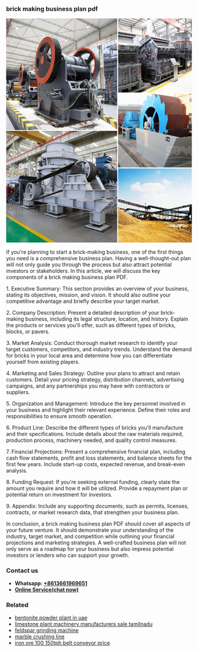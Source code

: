 <h3>brick making business plan pdf</h3><img src='1708309218.jpg' alt=''><p>If you're planning to start a brick-making business, one of the first things you need is a comprehensive business plan. Having a well-thought-out plan will not only guide you through the process but also attract potential investors or stakeholders. In this article, we will discuss the key components of a brick making business plan PDF.</p><p>1. Executive Summary: This section provides an overview of your business, stating its objectives, mission, and vision. It should also outline your competitive advantage and briefly describe your target market.</p><p>2. Company Description: Present a detailed description of your brick-making business, including its legal structure, location, and history. Explain the products or services you'll offer, such as different types of bricks, blocks, or pavers.</p><p>3. Market Analysis: Conduct thorough market research to identify your target customers, competitors, and industry trends. Understand the demand for bricks in your local area and determine how you can differentiate yourself from existing players.</p><p>4. Marketing and Sales Strategy: Outline your plans to attract and retain customers. Detail your pricing strategy, distribution channels, advertising campaigns, and any partnerships you may have with contractors or suppliers.</p><p>5. Organization and Management: Introduce the key personnel involved in your business and highlight their relevant experience. Define their roles and responsibilities to ensure smooth operation.</p><p>6. Product Line: Describe the different types of bricks you'll manufacture and their specifications. Include details about the raw materials required, production process, machinery needed, and quality control measures.</p><p>7. Financial Projections: Present a comprehensive financial plan, including cash flow statements, profit and loss statements, and balance sheets for the first few years. Include start-up costs, expected revenue, and break-even analysis.</p><p>8. Funding Request: If you're seeking external funding, clearly state the amount you require and how it will be utilized. Provide a repayment plan or potential return on investment for investors.</p><p>9. Appendix: Include any supporting documents, such as permits, licenses, contracts, or market research data, that strengthen your business plan.</p><p>In conclusion, a brick making business plan PDF should cover all aspects of your future venture. It should demonstrate your understanding of the industry, target market, and competition while outlining your financial projections and marketing strategies. A well-crafted business plan will not only serve as a roadmap for your business but also impress potential investors or lenders who can support your growth.</p><h3>Contact us</h3><ul><li><strong>Whatsapp:&nbsp;<a href="https://wa.me/8613661969651">+8613661969651</a></strong></li><li><a href="https://swt.shibang-china.com/?git&amp;zhl&amp;brick making business plan pdf"><strong>Online Service(chat now)</strong></a></li></ul><h3>Related</h3><ul><li><a href='bentonite powder plant in uae.md'>bentonite powder plant in uae</a></li><li><a href='limestone plant machinery manufacturers sale tamilnadu.md'>limestone plant machinery manufacturers sale tamilnadu</a></li><li><a href='feldspar grinding machine.md'>feldspar grinding machine</a></li><li><a href='marble crushing line.md'>marble crushing line</a></li><li><a href='iron ore 100 150tph belt conveyor price.md'>iron ore 100 150tph belt conveyor price</a></li></ul>